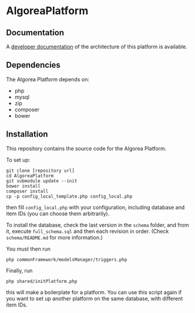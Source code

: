# AlgoreaPlatform

## Documentation

A [developer documentation](https://docs.google.com/document/d/1QV9RhYjtPfiTLJAOBRYtBtrOeUSclCKGjvtvJmVEdX0/edit?usp=sharing) of the architecture of this platform is available.

## Dependencies

The Algorea Platform depends on:

- php
- mysql
- zip
- composer
- bower

## Installation

This repository contains the source code for the Algorea Platform.

To set up:

```
git clone [repository url]
cd AlgoreaPlatform
git submodule update --init
bower install
composer install
cp -p config_local_template.php config_local.php
```

then fill `config_local.php` with your configuration, including database and item IDs (you can choose them arbitrarily).

To install the database, check the last version in the `schema` folder, and from it, execute `full_schema.sql` and then each revision in order. (Check `schema/README.md` for more information.)

You must then run

```
php commonFramework/modelsManager/triggers.php
```

Finally, run 

```
php shared/initPlatform.php
```

this will make a boilerplate for a platform. You can use this script again if you want to set up another platform on the same database, with different item IDs.

